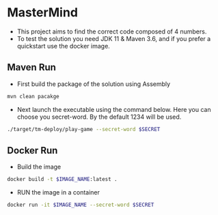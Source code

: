 # MasterMind

* This project aims to find the correct code composed of 4 numbers.
* To test the solution you need JDK 11 & Maven 3.6, and if you prefer a quickstart use the docker image.

## Maven Run

* First build the package of the solution using Assembly
```sh
mvn clean pacakge
```
* Next launch the executable using the command below. Here you can choose you secret-word. By the default 1234 will be used.
```sh
./target/tm-deploy/play-game --secret-word $SECRET
```

## Docker Run
* Build the image 
```sh
docker build -t $IMAGE_NAME:latest .
```
* RUN the image in a container
```sh
docker run -it $IMAGE_NAME --secret-word $SECRET
```